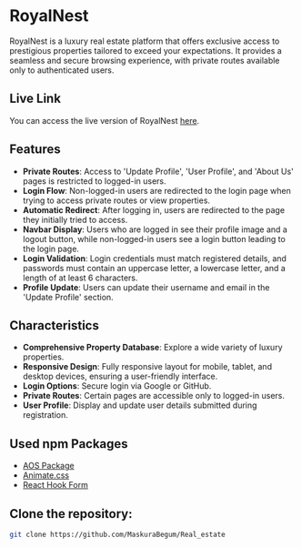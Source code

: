 # RoyalNest

RoyalNest is a luxury real estate platform that offers exclusive access to prestigious properties tailored to exceed your expectations. It provides a seamless and secure browsing experience, with private routes available only to authenticated users.

## Live Link

You can access the live version of RoyalNest [here](https://thunderous-melba-9d02c3.netlify.app/).

## Features

- **Private Routes**: Access to 'Update Profile', 'User Profile', and 'About Us' pages is restricted to logged-in users.
- **Login Flow**: Non-logged-in users are redirected to the login page when trying to access private routes or view properties.
- **Automatic Redirect**: After logging in, users are redirected to the page they initially tried to access.
- **Navbar Display**: Users who are logged in see their profile image and a logout button, while non-logged-in users see a login button leading to the login page.
- **Login Validation**: Login credentials must match registered details, and passwords must contain an uppercase letter, a lowercase letter, and a length of at least 6 characters.
- **Profile Update**: Users can update their username and email in the 'Update Profile' section.

## Characteristics

- **Comprehensive Property Database**: Explore a wide variety of luxury properties.
- **Responsive Design**: Fully responsive layout for mobile, tablet, and desktop devices, ensuring a user-friendly interface.
- **Login Options**: Secure login via Google or GitHub.
- **Private Routes**: Certain pages are accessible only to logged-in users.
- **User Profile**: Display and update user details submitted during registration.

## Used npm Packages

- [AOS Package](https://www.npmjs.com/package/aos)
- [Animate.css](https://animate.style/)
- [React Hook Form](https://react-hook-form.com/)

 ## Clone the repository:

   ```bash
   git clone https://github.com/MaskuraBegum/Real_estate
